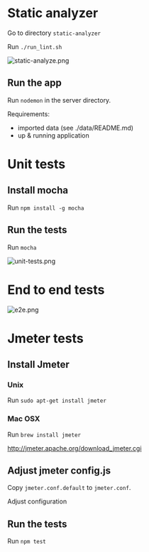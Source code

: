 
# Static analyzer
Go to directory `static-analyzer`

Run `./run_lint.sh`

![static-analyze.png](https://raw.githubusercontent.com/theotheu/books/assets/docs/assets/static-analyzer.png)


## Run the app
Run `nodemon` in the server directory.

Requirements:
* imported data (see ./data/README.md)
* up & running application

# Unit tests
## Install mocha
Run `npm install -g mocha`

## Run the tests
Run `mocha`

![unit-tests.png](https://raw.githubusercontent.com/theotheu/books/assets/docs/assets/unit-tests.png)


# End to end tests

![e2e.png](https://raw.githubusercontent.com/theotheu/books/assets/docs/assets/e2e.png)


# Jmeter tests
## Install Jmeter
### Unix
Run `sudo apt-get install jmeter`

### Mac OSX
Run `brew install jmeter`

http://jmeter.apache.org/download_jmeter.cgi

## Adjust jmeter config.js
Copy ```jmeter.conf.default``` to ```jmeter.conf```.

Adjust configuration

## Run the tests
Run `npm test`
